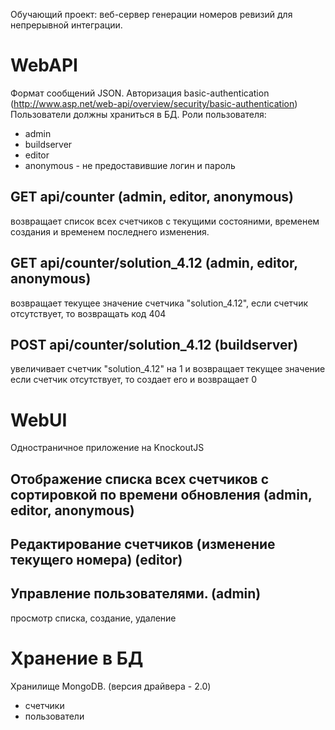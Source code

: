 Обучающий проект: веб-сервер генерации номеров ревизий для непрерывной интеграции.

# WebAPI 
Формат сообщений JSON.
Авторизация basic-authentication (http://www.asp.net/web-api/overview/security/basic-authentication)
Пользователи должны храниться в БД. 
Роли пользователя:
* admin
* buildserver
* editor
* anonymous - не предоставившие логин и пароль

## GET api/counter (admin, editor, anonymous)
возвращает список всех счетчиков с текущими состояними, временем создания и временем последнего изменения.

## GET api/counter/solution_4.12 (admin, editor, anonymous)
возвращает текущее значение счетчика "solution_4.12", если счетчик отсутствует, то возвращать код 404

## POST api/counter/solution_4.12 (buildserver)
увеличивает счетчик "solution_4.12" на 1 и возвращает текущее значение 
если счетчик отсутствует, то создает его и возвращает 0

# WebUI
Одностраничное приложение на KnockoutJS

## Отображение списка всех счетчиков с сортировкой по времени обновления (admin, editor, anonymous)

## Редактирование счетчиков (изменение текущего номера) (editor)

## Управление пользователями. (admin)
просмотр списка, создание, удаление 

# Хранение в БД
Хранилище MongoDB. (версия драйвера - 2.0)
* счетчики
* пользователи